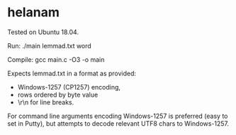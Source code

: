 # helanam

Tested on Ubuntu 18.04.

Run: ./main lemmad.txt word

Compile: gcc main.c -O3 -o main

Expects lemmad.txt in a format as provided: 
* Windows-1257 (CP1257) encoding,
* rows ordered by byte value
* \r\n for line breaks.

For command line arguments encoding Windows-1257 is preferred (easy to set in Putty), but attempts to decode relevant UTF8 chars to Windows-1257.
